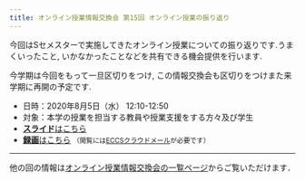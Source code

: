 ```yaml
---
title: オンライン授業情報交換会 第15回 オンライン授業の振り返り
---
```


今回はSセメスターで実施してきたオンライン授業についての振り返りです.うまくいったこと, いかなかったことなどを共有できる機会提供を行います.

今学期は今回をもって一旦区切りをつけ, この情報交換会も区切りをつけまた来学期に再開の予定です.

- 日時：2020年8月5日（水） 12:10-12:50
- 対象：本学の授業を担当する教員や授業支援をする方々及び学生
- [**スライド**はこちら](luncheon_15_slides.pdf)
- [**録画**はこちら](https://drive.google.com/file/d/13Hz06gR2D7wpKNiUS7M7r7dod-Lgm4vH/view?usp=sharing) <small>（閲覧には[ECCSクラウドメール](/eccs_cloud_email)が必要です）</small>

---

他の回の情報は[オンライン授業情報交換会の一覧ページ](/events/luncheon/)からご覧いただけます．
